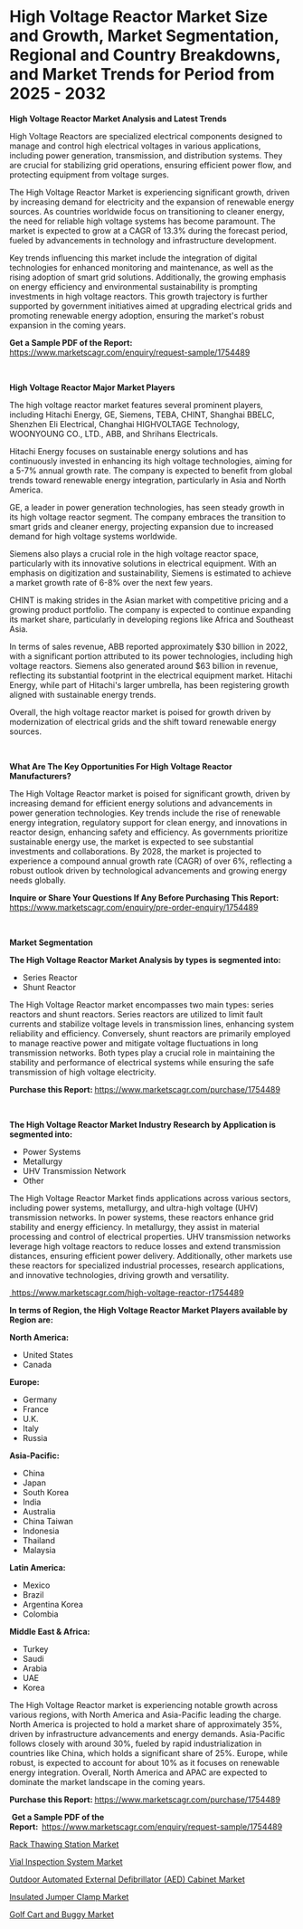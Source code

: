 <p><h1>High Voltage Reactor Market Size and Growth, Market Segmentation, Regional and Country Breakdowns, and Market Trends for Period from 2025 -  2032</h1></p><p><strong>High Voltage Reactor Market Analysis and Latest Trends</strong></p>
<p><p>High Voltage Reactors are specialized electrical components designed to manage and control high electrical voltages in various applications, including power generation, transmission, and distribution systems. They are crucial for stabilizing grid operations, ensuring efficient power flow, and protecting equipment from voltage surges.</p><p>The High Voltage Reactor Market is experiencing significant growth, driven by increasing demand for electricity and the expansion of renewable energy sources. As countries worldwide focus on transitioning to cleaner energy, the need for reliable high voltage systems has become paramount. The market is expected to grow at a CAGR of 13.3% during the forecast period, fueled by advancements in technology and infrastructure development. </p><p>Key trends influencing this market include the integration of digital technologies for enhanced monitoring and maintenance, as well as the rising adoption of smart grid solutions. Additionally, the growing emphasis on energy efficiency and environmental sustainability is prompting investments in high voltage reactors. This growth trajectory is further supported by government initiatives aimed at upgrading electrical grids and promoting renewable energy adoption, ensuring the market's robust expansion in the coming years.</p></p>
<p><strong>Get a Sample PDF of the Report:&nbsp;</strong> <a href="https://www.marketscagr.com/enquiry/request-sample/1754489?utm_campaign=1869&utm_medium=2&utm_source=Github&utm_content=ia&utm_term=28022025&utm_id=high-voltage-reactor">https://www.marketscagr.com/enquiry/request-sample/1754489</a></p>
<p>&nbsp;</p>
<p><strong>High Voltage Reactor Major Market Players</strong></p>
<p><p>The high voltage reactor market features several prominent players, including Hitachi Energy, GE, Siemens, TEBA, CHINT, Shanghai BBELC, Shenzhen Eli Electrical, Changhai HIGHVOLTAGE Technology, WOONYOUNG CO., LTD., ABB, and Shrihans Electricals. </p><p>Hitachi Energy focuses on sustainable energy solutions and has continuously invested in enhancing its high voltage technologies, aiming for a 5-7% annual growth rate. The company is expected to benefit from global trends toward renewable energy integration, particularly in Asia and North America.</p><p>GE, a leader in power generation technologies, has seen steady growth in its high voltage reactor segment. The company embraces the transition to smart grids and cleaner energy, projecting expansion due to increased demand for high voltage systems worldwide.</p><p>Siemens also plays a crucial role in the high voltage reactor space, particularly with its innovative solutions in electrical equipment. With an emphasis on digitization and sustainability, Siemens is estimated to achieve a market growth rate of 6-8% over the next few years.</p><p>CHINT is making strides in the Asian market with competitive pricing and a growing product portfolio. The company is expected to continue expanding its market share, particularly in developing regions like Africa and Southeast Asia.</p><p>In terms of sales revenue, ABB reported approximately $30 billion in 2022, with a significant portion attributed to its power technologies, including high voltage reactors. Siemens also generated around $63 billion in revenue, reflecting its substantial footprint in the electrical equipment market. Hitachi Energy, while part of Hitachi's larger umbrella, has been registering growth aligned with sustainable energy trends.</p><p>Overall, the high voltage reactor market is poised for growth driven by modernization of electrical grids and the shift toward renewable energy sources.</p></p>
<p>&nbsp;</p>
<p><strong>What Are The Key Opportunities For High Voltage Reactor Manufacturers?</strong></p>
<p><p>The High Voltage Reactor market is poised for significant growth, driven by increasing demand for efficient energy solutions and advancements in power generation technologies. Key trends include the rise of renewable energy integration, regulatory support for clean energy, and innovations in reactor design, enhancing safety and efficiency. As governments prioritize sustainable energy use, the market is expected to see substantial investments and collaborations. By 2028, the market is projected to experience a compound annual growth rate (CAGR) of over 6%, reflecting a robust outlook driven by technological advancements and growing energy needs globally.</p></p>
<p><strong>Inquire or Share Your Questions If Any Before Purchasing This Report:</strong> <a href="https://www.marketscagr.com/enquiry/pre-order-enquiry/1754489?utm_campaign=1869&utm_medium=2&utm_source=Github&utm_content=ia&utm_term=28022025&utm_id=high-voltage-reactor">https://www.marketscagr.com/enquiry/pre-order-enquiry/1754489</a></p>
<p>&nbsp;</p>
<p><strong>Market Segmentation</strong></p>
<p><strong>The High Voltage Reactor Market Analysis by types is segmented into:</strong></p>
<p><ul><li>Series Reactor</li><li>Shunt Reactor</li></ul></p>
<p><p>The High Voltage Reactor market encompasses two main types: series reactors and shunt reactors. Series reactors are utilized to limit fault currents and stabilize voltage levels in transmission lines, enhancing system reliability and efficiency. Conversely, shunt reactors are primarily employed to manage reactive power and mitigate voltage fluctuations in long transmission networks. Both types play a crucial role in maintaining the stability and performance of electrical systems while ensuring the safe transmission of high voltage electricity.</p></p>
<p><strong>Purchase this Report:&nbsp;</strong><a href="https://www.marketscagr.com/purchase/1754489?utm_campaign=1869&utm_medium=2&utm_source=Github&utm_content=ia&utm_term=28022025&utm_id=high-voltage-reactor">https://www.marketscagr.com/purchase/1754489</a></p>
<p>&nbsp;</p>
<p><strong>The High Voltage Reactor Market Industry Research by Application is segmented into:</strong></p>
<p><ul><li>Power Systems</li><li>Metallurgy</li><li>UHV Transmission Network</li><li>Other</li></ul></p>
<p><p>The High Voltage Reactor Market finds applications across various sectors, including power systems, metallurgy, and ultra-high voltage (UHV) transmission networks. In power systems, these reactors enhance grid stability and energy efficiency. In metallurgy, they assist in material processing and control of electrical properties. UHV transmission networks leverage high voltage reactors to reduce losses and extend transmission distances, ensuring efficient power delivery. Additionally, other markets use these reactors for specialized industrial processes, research applications, and innovative technologies, driving growth and versatility.</p></p>
<p><a href="https://www.marketscagr.com/high-voltage-reactor-r1754489?utm_campaign=1869&utm_medium=2&utm_source=Github&utm_content=ia&utm_term=28022025&utm_id=high-voltage-reactor">&nbsp;https://www.marketscagr.com/high-voltage-reactor-r1754489</a></p>
<p><strong>In terms of Region, the High Voltage Reactor Market Players available by Region are:</strong></p>
<p>
    <p> <strong> North America: </strong>
        <ul>
            <li>United States</li>
            <li>Canada</li>
        </ul>
        </p> 
    <p> <strong> Europe: </strong>
        <ul>
            <li>Germany</li>
            <li>France</li>
            <li>U.K.</li>
            <li>Italy</li>
            <li>Russia</li>
        </ul>
        </p> 
    <p> <strong> Asia-Pacific: </strong>
        <ul>
            <li>China</li>
            <li>Japan</li>
            <li>South Korea</li>
            <li>India</li>
            <li>Australia</li>
            <li>China Taiwan</li>
            <li>Indonesia</li>
            <li>Thailand</li>
            <li>Malaysia</li>
        </ul>
        </p> 
    <p> <strong> Latin America: </strong>
        <ul>
            <li>Mexico</li>
            <li>Brazil</li>
            <li>Argentina Korea</li>
            <li>Colombia</li>
        </ul>
        </p> 
    <p> <strong> Middle East & Africa: </strong>
        <ul>
            <li>Turkey</li>
            <li>Saudi</li>
            <li>Arabia</li>
            <li>UAE</li>
            <li>Korea</li>
        </ul>
    </p>
    </p>
<p><p>The High Voltage Reactor market is experiencing notable growth across various regions, with North America and Asia-Pacific leading the charge. North America is projected to hold a market share of approximately 35%, driven by infrastructure advancements and energy demands. Asia-Pacific follows closely with around 30%, fueled by rapid industrialization in countries like China, which holds a significant share of 25%. Europe, while robust, is expected to account for about 10% as it focuses on renewable energy integration. Overall, North America and APAC are expected to dominate the market landscape in the coming years.</p></p>
<p><strong>Purchase this Report: </strong><a href="https://www.marketscagr.com/purchase/1754489?utm_campaign=1869&utm_medium=2&utm_source=Github&utm_content=ia&utm_term=28022025&utm_id=high-voltage-reactor">https://www.marketscagr.com/purchase/1754489</a></p>
<p>&nbsp;<strong>Get a Sample PDF of the Report:&nbsp;&nbsp;</strong><a href="https://www.marketscagr.com/enquiry/request-sample/1754489?utm_campaign=1869&utm_medium=2&utm_source=Github&utm_content=ia&utm_term=28022025&utm_id=high-voltage-reactor">https://www.marketscagr.com/enquiry/request-sample/1754489</a></p>
<p><strong></strong></p>
<p><p><a href="https://github.com/beyeagamizjp/Market-Research-Report-List-1/blob/main/rack-thawing-station-market.md?utm_campaign=1869&utm_medium=2&utm_source=Github&utm_content=ia&utm_term=28022025&utm_id=high-voltage-reactor">Rack Thawing Station Market</a></p><p><a href="https://github.com/baatetoshda/Market-Research-Report-List-1/blob/main/vial-inspection-system-market.md?utm_campaign=1869&utm_medium=2&utm_source=Github&utm_content=ia&utm_term=28022025&utm_id=high-voltage-reactor">Vial Inspection System Market</a></p><p><a href="https://github.com/sutrejaron/Market-Research-Report-List-1/blob/main/outdoor-automated-external-defibrillator-aed-cabinet-market.md?utm_campaign=1869&utm_medium=2&utm_source=Github&utm_content=ia&utm_term=28022025&utm_id=high-voltage-reactor">Outdoor Automated External Defibrillator (AED) Cabinet Market</a></p><p><a href="https://github.com/kukolkasimo5/Market-Research-Report-List-1/blob/main/insulated-jumper-clamp-market.md?utm_campaign=1869&utm_medium=2&utm_source=Github&utm_content=ia&utm_term=28022025&utm_id=high-voltage-reactor">Insulated Jumper Clamp Market</a></p><p><a href="https://github.com/akpthobs/Market-Research-Report-List-1/blob/main/golf-cart-and-buggy-market.md?utm_campaign=1869&utm_medium=2&utm_source=Github&utm_content=ia&utm_term=28022025&utm_id=high-voltage-reactor">Golf Cart and Buggy Market</a></p></p>